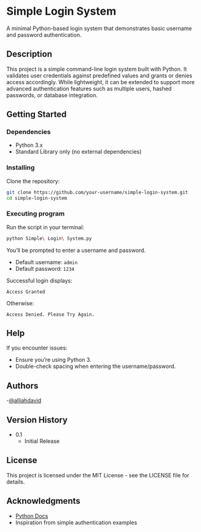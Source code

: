 # Simple Login System

A minimal Python-based login system that demonstrates basic username and password authentication.

## Description

This project is a simple command-line login system built with Python. It validates user credentials against predefined values and grants or denies access accordingly. While lightweight, it can be extended to support more advanced authentication features such as multiple users, hashed passwords, or database integration.

## Getting Started

### Dependencies

- Python 3.x  
- Standard Library only (no external dependencies)  

### Installing

Clone the repository:

```bash
git clone https://github.com/your-username/simple-login-system.git
cd simple-login-system
```

### Executing program

Run the script in your terminal:

```bash
python Simple\ Login\ System.py
```

You’ll be prompted to enter a username and password.  

- Default username: `admin`  
- Default password: `1234`  

Successful login displays:

```
Access Granted
```

Otherwise:

```
Access Denied. Please Try Again.
```

## Help

If you encounter issues:  
- Ensure you’re using Python 3.  
- Double-check spacing when entering the username/password.  

## Authors

-[@alliahdavid](https://github.com/alliahdavid)

## Version History

* 0.1
    * Initial Release

## License

This project is licensed under the MIT License - see the LICENSE file for details.

## Acknowledgments

- [Python Docs](https://docs.python.org/3/)  
- Inspiration from simple authentication examples  
